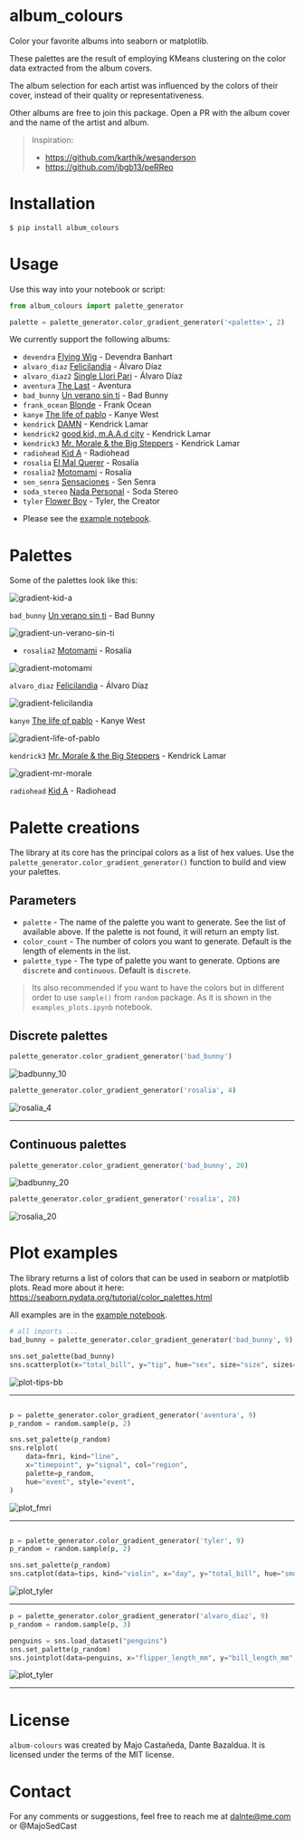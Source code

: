 # album_colours

Color your favorite albums into seaborn or matplotlib.

These palettes are the result of employing KMeans clustering on the color data extracted from the album covers.

The album selection for each artist was influenced by the colors of their cover, instead of their quality or representativeness.

Other albums are free to join this package. Open a PR with the album cover and the name of the artist and album.

> Inspiration:
> * https://github.com/karthik/wesanderson
> * https://github.com/jbgb13/peRReo

# Installation

```bash
$ pip install album_colours 
```

# Usage

Use this way into your notebook or script:

```python
from album_colours import palette_generator

palette = palette_generator.color_gradient_generator('<palette>', 2)
```

We currently support the following albums:

* `devendra` [Flying Wig](https://pitchfork.com/reviews/albums/devendra-banhart-flying-wig/) - Devendra Banhart
* `alvaro_diaz` [Felicilandia](https://open.spotify.com/intl-es/album/7jg09IJJXi1eigVLZja2hN) - Álvaro Díaz
* `alvaro_diaz2` [Single Llori Pari](https://open.spotify.com/intl-es/album/4jG7eBaWlLUjRRS1ajTCJ3) - Álvaro Díaz
* `aventura` [The Last](https://en.wikipedia.org/wiki/The_Last_(album)) - Aventura
* `bad_bunny` [Un verano sin ti](https://open.spotify.com/intl-es/album/3RQQmkQEvNCY4prGKE6oc5) - Bad Bunny
* `frank_ocean` [Blonde](https://open.spotify.com/intl-es/album/3mH6qwIy9crq0I9YQbOuDf) - Frank Ocean
* `kanye` [The life of pablo](https://open.spotify.com/intl-es/album/7gsWAHLeT0w7es6FofOXk1) - Kanye West
* `kendrick` [DAMN](https://en.wikipedia.org/wiki/Damn_(Kendrick_Lamar_album)) - Kendrick Lamar
* `kendrick2` [good kid, m.A.A.d city](https://en.wikipedia.org/wiki/Good_Kid,_M.A.A.D_City) - Kendrick Lamar
* `kendrick3` [Mr. Morale & the Big Steppers](https://open.spotify.com/intl-es/album/79ONNoS4M9tfIA1mYLBYVX) - Kendrick Lamar
* `radiohead` [Kid A](https://en.wikipedia.org/wiki/Kid_A) - Radiohead
* `rosalia` [El Mal Querer](https://open.spotify.com/intl-es/album/355bjCHzRJztCzaG5Za4gq) - Rosalía
* `rosalia2` [Motomami](https://open.spotify.com/intl-es/album/6jbtHi5R0jMXoliU2OS0lo) - Rosalía
* `sen_senra` [Sensaciones](https://open.spotify.com/intl-es/album/7Hr8FOf7NQIe7UhLcllXq9) - Sen Senra
* `soda_stereo` [Nada Personal](https://es.wikipedia.org/wiki/Nada_personal_(%C3%A1lbum)) - Soda Stereo
* `tyler` [Flower Boy](https://en.wikipedia.org/wiki/Flower_Boy) - Tyler, the Creator


- Please see the [example notebook](examples_plots.ipynb).

# Palettes 

Some of the palettes look like this: 

![gradient-kid-a](example_images/gradients/gd4.png "Kid A")

`bad_bunny` [Un verano sin ti](https://open.spotify.com/intl-es/album/3RQQmkQEvNCY4prGKE6oc5) - Bad Bunny

![gradient-un-verano-sin-ti](example_images/gradients/gd5.png "Un verano sin ti")

* `rosalia2` [Motomami](https://open.spotify.com/intl-es/album/6jbtHi5R0jMXoliU2OS0lo) - Rosalía

![gradient-motomami](example_images/gradients/gd6.png "Motomami")

`alvaro_diaz` [Felicilandia](https://open.spotify.com/intl-es/album/7jg09IJJXi1eigVLZja2hN) - Álvaro Díaz

![gradient-felicilandia](example_images/gradients/gd1.png "Felicilandia")

`kanye` [The life of pablo](https://open.spotify.com/intl-es/album/7gsWAHLeT0w7es6FofOXk1) - Kanye West

![gradient-life-of-pablo](example_images/gradients/gd2.png "Life of Pablo")

`kendrick3` [Mr. Morale & the Big Steppers](https://open.spotify.com/intl-es/album/79ONNoS4M9tfIA1mYLBYVX) - Kendrick Lamar

![gradient-mr-morale](example_images/gradients/gd3.png "Mr. Morale")

`radiohead` [Kid A](https://en.wikipedia.org/wiki/Kid_A) - Radiohead

# Palette creations

The library at its core has the principal colors as a list of hex values. Use the `palette_generator.color_gradient_generator()` function to build and view your palettes.

## Parameters

* `palette` - The name of the palette you want to generate. See the list of available above. If the palette is not found, it will return an empty list. 
* `color_count` - The number of colors you want to generate. Default is the length of elements in the list.
* `palette_type` - The type of palette you want to generate. Options are `discrete` and `continuous`. Default is `discrete`.  

> Its also recommended if you want to have the colors but in different order to use `sample()` from `random` package. As it is shown in the `examples_plots.ipynb` notebook.

## Discrete palettes

```python
palette_generator.color_gradient_generator('bad_bunny')
```

![badbunny_10](example_images/discrete_continuous/1d.png "1d")

```python
palette_generator.color_gradient_generator('rosalia', 4)
```

![rosalia_4](example_images/discrete_continuous/2d.png "2d")

---
## Continuous palettes

```python
palette_generator.color_gradient_generator('bad_bunny', 20)
```

![badbunny_20](example_images/discrete_continuous/1c.png "1c")

```python
palette_generator.color_gradient_generator('rosalia', 20)
```

![rosalia_20](example_images/discrete_continuous/2c.png "2c")


# Plot examples

The library returns a list of colors that can be used in seaborn or matplotlib plots.
Read more about it here: https://seaborn.pydata.org/tutorial/color_palettes.html

All examples are in the [example notebook](examples_plots.ipynb).

```python
# all imports ...
bad_bunny = palette_generator.color_gradient_generator('bad_bunny', 9)

sns.set_palette(bad_bunny)
sns.scatterplot(x="total_bill", y="tip", hue="sex", size="size", sizes=(50, 200), data=tips)
```

![plot-tips-bb](example_images/plots/1.png "Plot 1")

---

```python

p = palette_generator.color_gradient_generator('aventura', 9)
p_random = random.sample(p, 2)

sns.set_palette(p_random)
sns.relplot(
    data=fmri, kind="line",
    x="timepoint", y="signal", col="region",
    palette=p_random,
    hue="event", style="event",
)
```

![plot_fmri](example_images/plots/2.png "Plot 2")

---

```python

p = palette_generator.color_gradient_generator('tyler', 9)
p_random = random.sample(p, 2)

sns.set_palette(p_random)
sns.catplot(data=tips, kind="violin", x="day", y="total_bill", hue="smoker", split=True)
```

![plot_tyler](example_images/plots/3.png "Plot 3")

---

```python
p = palette_generator.color_gradient_generator('alvaro_diaz', 9)
p_random = random.sample(p, 3)

penguins = sns.load_dataset("penguins")
sns.set_palette(p_random)
sns.jointplot(data=penguins, x="flipper_length_mm", y="bill_length_mm", hue="species")
```

![plot_tyler](example_images/plots/4.png "Plot 4")

---

# License

`album-colours` was created by Majo Castañeda, Dante Bazaldua. It is licensed under the terms of the MIT license.

# Contact

For any comments or suggestions, feel free to reach me at dalnte@me.com or @MajoSedCast 